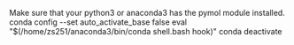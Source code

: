 Make sure that your python3 or anaconda3 has the pymol module installed.
conda config --set auto_activate_base false
eval "$(/home/zs251/anaconda3/bin/conda shell.bash hook)"
conda deactivate
